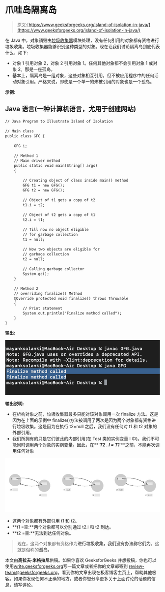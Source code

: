 # 爪哇岛隔离岛

> 原文:[https://www.geeksforgeeks.org/island-of-isolation-in-java/](https://www.geeksforgeeks.org/island-of-isolation-in-java/)

在 Java 中，对象销毁由[垃圾收集器](https://www.geeksforgeeks.org/garbage-collection-java/)模块处理，没有任何引用的对象都有资格进行垃圾收集。垃圾收集器能够识别这种类型的对象。现在让我们讨论隔离岛到底代表什么，如下:

*   对象 1 引用对象 2，对象 2 引用对象 1。任何其他对象都不会引用对象 1 或对象 2。那是一座孤岛。
*   基本上，隔离岛是一组对象，这些对象相互引用，但不被应用程序中的任何活动对象引用。严格来说，即使是一个单一的未被引用的对象也是一个孤岛。

**示例:**

## Java 语言(一种计算机语言，尤用于创建网站)

```
// Java Program to Illustrate Island of Isolation

// Main class
public class GFG {

    GFG i;

    // Method 1
    // Main driver method
    public static void main(String[] args)
    {

        // Creating object of class inside main() method
        GFG t1 = new GFG();
        GFG t2 = new GFG();

        // Object of t1 gets a copy of t2
        t1.i = t2;

        // Object of t2 gets a copy of t1
        t2.i = t1;

        // Till now no object eligible
        // for garbage collection
        t1 = null;

        // Now two objects are eligible for
        // garbage collection
        t2 = null;

        // Calling garbage collector
        System.gc();
    }

    // Method 2
    // overriding finalize() Method
    @Override protected void finalize() throws Throwable
    {
        // Print statement
        System.out.println("Finalize method called");
    }
}
```

**输出:**

![](img/8a0417fdec656ec293035d31d1b87952.png)

**输出说明:**

*   在析构对象之前，垃圾收集器最多只能对该对象调用一次 finalize 方法。这是因为在上面的示例中 finalize()方法被调用了两次是因为两个对象都有资格进行垃圾收集。这是因为在执行 t2=null 之后，我们没有任何对 t1 和 t2 对象的外部引用。
*   我们所拥有的只是它们彼此的内部引用(在 Test 类的实例变量 I 中)。我们不可能同时调用两个对象的实例变量。因此，在**'*****T2 . I = T1*****'**之前，不能再次调用任何对象

![](img/19bd456bc24a51fd9ae248e24760ab57.png)

*   这两个对象都有外部引用 t1 和 t2。
*   **t1 =空:**两个对象都可以分别通过 t2.i 和 t2 到达。
*   **t2 =空:**无法到达任何对象。

> 现在，这两个对象都有资格作为**进行垃圾收集，我们没有办法称它们为**。这就是俗称的**孤岛。**

本文由**高拉夫·米格拉尼**供稿。如果你喜欢 GeeksforGeeks 并想投稿，你也可以使用[write.geeksforgeeks.org](http://www.write.geeksforgeeks.org)写一篇文章或者把你的文章邮寄到 review-team@geeksforgeeks.org。看到你的文章出现在极客博客主页上，帮助其他极客。如果你发现任何不正确的地方，或者你想分享更多关于上面讨论的话题的信息，请写评论。